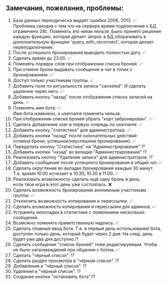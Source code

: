 ## Замечания, пожелания, проблемы:
1. База данных переодически выдаёт ошибки 2006, 2013.  ✅  
    Проблема связана с тем что на сервере время подключение к БД 
    ограничено 28с. Поменять это никак нельзя. Было принято решение 
    каждую функцию, которая делает запрос в БД оборачивать в 
    дополнительную функцию 'query_with_reconnect', которая делает 
    переподключение.  
2. После успешного бронирования выводить полностью дату. ✅  
3. Сделать время до 23.00. ✅  
4. Поменять порядок слов при отображении списка броней. ✅  
5. При отмене брони выдавать сообщение в чат в топик с бронированием. ✅  
6. Доступ только участникам группы. ✅  
7. Добавить поле по актуальности записи "canseled". И сделать  
    удаление через него. ✅
8. Добавить кнопку "назад" после отображения списка записей на день. ✅  
9. Поменять имя бота. ✅  
    Имя бота изменено, а username поменять нельзя.  
10. При отображении списка броней убрать "корт забронирован". ✅  
11. Сделать добавление user в первую очередь по username. ✅  
12. Добавить кнопку "статистика" для администратора. ✅  
13. Добавить кнопки "назад" после окончательных действий  
(отмена брони, успешное/неуспешное бронирование). ✅  
14. Переделать кнопку "Статистика" на "Администрирование" ⁉️  
15. Добавить кнопки "назад" во вкладке "Администрирование" ⁉️  
16. Реализовать кнопку "Удаление записи" для администраторов. ⁉️  
17. Добавить сообщение после успешного бронирования в общий чат. ✅    
18. Сделать округление во вкладке бронирования каждые 30 минут.   
    Т.е. время 10.00 исчезает в 10.30, 10.30 в 11.00. ✅
19. Реализовать возможность сделать ещё одну бронь в день,  
    если твоя игра в этот день уже состоялась. ❌
20. Сделать возможность бронирования анонимным участникам группы. ✅  
21. Отключить возможность копирования и перессылки. ✅  
22. Сделать возможность копирования и перессылки для админов. ✅   
23. Устранить неполадки в статистике с появлением нескольких сообщений.
24. Возможно поменять приветственную надпись. ✅  
25. Сделать плавный ввод бота. Т.е. в первый день использования бота, 
    доступен только день, который будет через 2 дня. На след. день
    будет уже два дня доступно.⁉️    
26. Сделать сообщение "список броней" тоже редактируемым. 
    Чтобы не было нагромаждений при общении с ботом. ✅  
27. Сделать "чёрный список". ⁉️
28. Сделать раздел просмотра  в "чёрном списке". ⁉️
29. Добавления в "чёрный список". ⁉️  
30. Удаления в "чёрный список". ⁉️  
31. Создание кнопки "остановить бота".⁉️  


